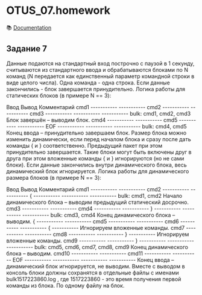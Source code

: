 # OTUS_07.homework

:books: [Documentation](https://shurafairy.github.io/OTUS_07.homework/index.html)

## Задание 7

Данные подаются на стандартный вход построчно с паузой в 1 секунду, считываются из стандартного ввода и обрабатываются блоками по N команд (N передается как единственный параметр командной строки в виде целого числа). Одна команда - одна строка. Если данные закончились - блок завершается принудительно.
Логика работы для статических блоков (в примере N == 3):

Ввод	Вывод	Комментарий
cmd1	-----------	-----------
cmd2	-----------	-----------
cmd3	-----------	-----------
-----------	bulk: cmd1, cmd2, cmd3	Блок завершён – выводим блок.
cmd4	-----------	-----------
cmd5	-----------	-----------
EOF	-----------	-----------
-----------	bulk: cmd4, cmd5	Конец ввода – принудительно завершаем блок.
Размер блока можно изменить динамически, если перед началом блока и сразу после дать команды { и } соответственно. Предыдущий пакет при этом принудительно завершается. Такие блоки могут быть включены друг в друга при этом вложенные команды { и } игнорируются (но не сами блоки). Если данные закончились внутри динамического блока, весь динамический блок игнорируется.
Логика работы для динамического размера блоков (в примере N == 3):

Ввод	Вывод	Комментарий
cmd1	-----------	-----------
cmd2	-----------	-----------
{	-----------	-----------
-----------	bulk: cmd1, cmd2	Начало динамического блока – выводим предыдущий статический досрочно.
cmd3	-----------	-----------
cmd4	-----------	-----------
}	-----------	-----------
-----------	bulk: cmd3, cmd4	Конец динамического блока – выводим.
{	-----------	-----------
cmd5	-----------	-----------
cmd6	-----------	-----------
{	-----------	Игнорируем вложенные команды.
cmd7	-----------	-----------
cmd8	-----------	-----------
}	-----------	Игнорируем вложенные команды.
cmd9	-----------	-----------
}	-----------	-----------
-----------	bulk: cmd5, cmd6, cmd7, cmd8, cmd9	Конец динамического блока – выводим.
cmd10	-----------	-----------
cmd11	-----------	-----------
EOF	-----------	-----------
-----------	-----------	Конец ввода – динамический блок игнорируется, не выводим.
Вместе с выводом в консоль блоки должны сохранятся в отдельные файлы с именами bulk1517223860.log , где 1517223860 - это время получения первой команды из блока. По одному файлу на блок.
